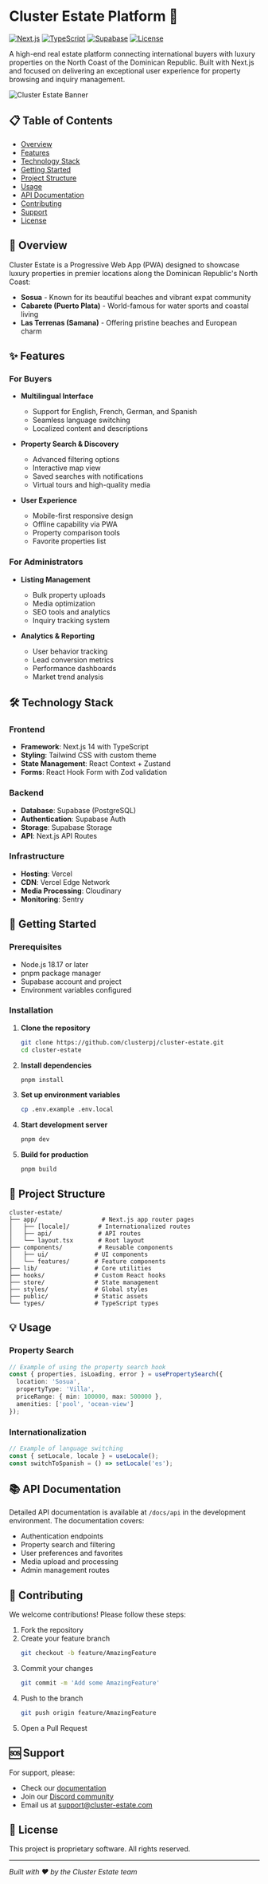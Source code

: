 # Cluster Estate Platform 🏢

[![Next.js](https://img.shields.io/badge/Next.js-14.0-black.svg)](https://nextjs.org/)
[![TypeScript](https://img.shields.io/badge/TypeScript-5.0-blue.svg)](https://www.typescriptlang.org/)
[![Supabase](https://img.shields.io/badge/Supabase-2.0-green.svg)](https://supabase.io/)
[![License](https://img.shields.io/badge/License-Proprietary-red.svg)]()

A high-end real estate platform connecting international buyers with luxury properties on the North Coast of the Dominican Republic. Built with Next.js and focused on delivering an exceptional user experience for property browsing and inquiry management.

![Cluster Estate Banner](./public/banner.png)

## 📋 Table of Contents

- [Overview](#overview)
- [Features](#features)
- [Technology Stack](#technology-stack)
- [Getting Started](#getting-started)
- [Project Structure](#project-structure)
- [Usage](#usage)
- [API Documentation](#api-documentation)
- [Contributing](#contributing)
- [Support](#support)
- [License](#license)

## 🌟 Overview

Cluster Estate is a Progressive Web App (PWA) designed to showcase luxury properties in premier locations along the Dominican Republic's North Coast:

* **Sosua** - Known for its beautiful beaches and vibrant expat community
* **Cabarete (Puerto Plata)** - World-famous for water sports and coastal living
* **Las Terrenas (Samana)** - Offering pristine beaches and European charm

## ✨ Features

### For Buyers

* **Multilingual Interface**
  - Support for English, French, German, and Spanish
  - Seamless language switching
  - Localized content and descriptions

* **Property Search & Discovery**
  - Advanced filtering options
  - Interactive map view
  - Saved searches with notifications
  - Virtual tours and high-quality media

* **User Experience**
  - Mobile-first responsive design
  - Offline capability via PWA
  - Property comparison tools
  - Favorite properties list

### For Administrators

* **Listing Management**
  - Bulk property uploads
  - Media optimization
  - SEO tools and analytics
  - Inquiry tracking system

* **Analytics & Reporting**
  - User behavior tracking
  - Lead conversion metrics
  - Performance dashboards
  - Market trend analysis

## 🛠 Technology Stack

### Frontend
* **Framework**: Next.js 14 with TypeScript
* **Styling**: Tailwind CSS with custom theme
* **State Management**: React Context + Zustand
* **Forms**: React Hook Form with Zod validation

### Backend
* **Database**: Supabase (PostgreSQL)
* **Authentication**: Supabase Auth
* **Storage**: Supabase Storage
* **API**: Next.js API Routes

### Infrastructure
* **Hosting**: Vercel
* **CDN**: Vercel Edge Network
* **Media Processing**: Cloudinary
* **Monitoring**: Sentry

## 🚀 Getting Started

### Prerequisites

* Node.js 18.17 or later
* pnpm package manager
* Supabase account and project
* Environment variables configured

### Installation

1. **Clone the repository**
   ```bash
   git clone https://github.com/clusterpj/cluster-estate.git
   cd cluster-estate
   ```

2. **Install dependencies**
   ```bash
   pnpm install
   ```

3. **Set up environment variables**
   ```bash
   cp .env.example .env.local
   ```

4. **Start development server**
   ```bash
   pnpm dev
   ```

5. **Build for production**
   ```bash
   pnpm build
   ```

## 📁 Project Structure

```
cluster-estate/
├── app/                  # Next.js app router pages
│   ├── [locale]/        # Internationalized routes
│   ├── api/             # API routes
│   └── layout.tsx       # Root layout
├── components/          # Reusable components
│   ├── ui/             # UI components
│   └── features/       # Feature components
├── lib/                # Core utilities
├── hooks/              # Custom React hooks
├── store/              # State management
├── styles/             # Global styles
├── public/             # Static assets
└── types/              # TypeScript types
```

## 💡 Usage

### Property Search

```typescript
// Example of using the property search hook
const { properties, isLoading, error } = usePropertySearch({
  location: 'Sosua',
  propertyType: 'Villa',
  priceRange: { min: 100000, max: 500000 },
  amenities: ['pool', 'ocean-view']
});
```

### Internationalization

```typescript
// Example of language switching
const { setLocale, locale } = useLocale();
const switchToSpanish = () => setLocale('es');
```

## 📚 API Documentation

Detailed API documentation is available at `/docs/api` in the development environment. The documentation covers:

* Authentication endpoints
* Property search and filtering
* User preferences and favorites
* Media upload and processing
* Admin management routes

## 🤝 Contributing

We welcome contributions! Please follow these steps:

1. Fork the repository
2. Create your feature branch
   ```bash
   git checkout -b feature/AmazingFeature
   ```
3. Commit your changes
   ```bash
   git commit -m 'Add some AmazingFeature'
   ```
4. Push to the branch
   ```bash
   git push origin feature/AmazingFeature
   ```
5. Open a Pull Request

## 🆘 Support

For support, please:

* Check our [documentation](https://docs.cluster-estate.com)
* Join our [Discord community](https://discord.gg/cluster-estate)
* Email us at support@cluster-estate.com

## 📄 License

This project is proprietary software. All rights reserved.

---

*Built with ❤️ by the Cluster Estate team*